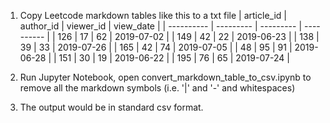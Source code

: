1. Copy Leetcode markdown tables like this to a txt file 
| article_id | author_id | viewer_id | view_date  |
| ---------- | --------- | --------- | ---------- |
| 126        | 17        | 62        | 2019-07-02 |
| 149        | 42        | 22        | 2019-06-23 |
| 138        | 39        | 33        | 2019-07-26 |
| 165        | 42        | 74        | 2019-07-05 |
| 48         | 95        | 91        | 2019-06-28 |
| 151        | 30        | 19        | 2019-06-22 |
| 195        | 76        | 65        | 2019-07-24 |

2. Run Jupyter Notebook, open convert_markdown_table_to_csv.ipynb  to remove all the markdown symbols (i.e. '|' and '-' and whitespaces)
3. The output  would be in standard csv format.
